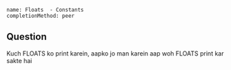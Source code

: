 ```ngMeta
name: Floats  - Constants
completionMethod: peer
```

## Question

Kuch FLOATS ko print karein, aapko jo man karein aap woh FLOATS print kar sakte hai
